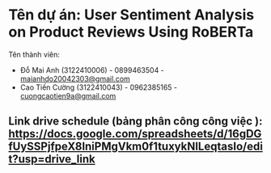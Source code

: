 # Tên dự án: User Sentiment Analysis on Product Reviews Using RoBERTa
Tên thành viên:
+ Đỗ Mai Anh (3122410006) - 0899463504  - maianhdo20042303@gmail.com
+ Cao Tiến Cường (3122410043) - 0962385165 - cuongcaotien9a@gmail.com
 ## Link drive schedule (bảng phân công công việc ): https://docs.google.com/spreadsheets/d/16gDGfUySSPjfpeX8IniPMgVkm0f1tuxykNILeqtasIo/edit?usp=drive_link
